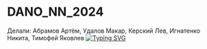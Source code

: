 # DANO_NN_2024
Делали:
Абрамов Артём, Удалов Макар, Керский Лев, Игнатенко Никита, Тимофей Яковлев
<a href="https://git.io/typing-svg"><img src="https://readme-typing-svg.herokuapp.com?font=Fira+Code&pause=1000&width=435&lines=%D0%93%D1%80%D0%B0%D1%84%D0%B8%D0%BA%D0%B8+%D0%BD%D0%B5+%D1%81%D1%85%D0%BE%D0%B4%D1%8F%D1%82%D1%81%D1%8F(;%D0%A7%D1%82%D0%BE+%D0%B7%D0%B0+%D0%B3%D0%B5%D1%80%D0%BE%D0%B8%3F;%D0%91%D0%BE%D1%82%D0%B0%D0%B5%D1%82%D0%B5%3F+%D0%90+%D1%83+%D0%BC%D0%B5%D0%BD%D1%8F+%D0%BF%D1%80%D0%B0%D0%B2%D0%B0+%D0%B2+4+%D0%B3%D0%BE%D0%B4%D0%B0;%D0%A1%D0%BE%D1%86%D0%B8%D0%B0%D0%BB%D1%8C%D0%BD%D0%B0%D1%8F+%D0%BE%D1%82%D0%B2%D0%B5%D1%82%D1%81%D1%82%D0%B2%D0%B5%D0%BD%D0%BD%D0%BE%D1%81%D1%82%D1%8C-%D0%BD%D0%B5+%D1%81%D0%BB%D1%8B%D1%88%D0%B0%D0%BB" alt="Typing SVG" /></a>
